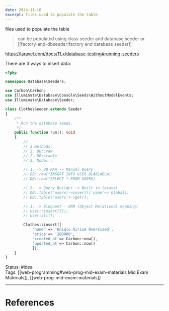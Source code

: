 ```yaml
---
date: 2024-11-10
excerpt: files used to populate the table
---
```

files used to populate the table

> can be populated using class seeder and database seeder or [[factory-and-dbseeder|factory and database seeder]]

https://laravel.com/docs/11.x/database-testing#running-seeders

There are 3 ways to insert data:

```php
<?php

namespace Database\Seeders;

use Carbon\Carbon;
use Illuminate\Database\Console\Seeds\WithoutModelEvents;
use Illuminate\Database\Seeder;

class ClothesSeeder extends Seeder
{
    /**
     * Run the database seeds.
     */
    public function run(): void
    {
        //
        // 3 methods:
        // 1. DB::raw
        // 2. DB::table
        // 3. Model::

        // 1. -> DB RAW -> Manual Query
        // DB::raw("INSERT INTO USER BLABLABLA)
        // DB::raw("SELECT * FROM USERS)

        // 2. -> Query Builder -> Built in laravel
        // DB::table("users)->insert(['name'=> blabal])
        // DB::table('users')->get();

        // 3. -> Eloquent - ORM (Object Relational mapping)
        // User::insert([]);
        // User:all();

        Clothes::insert([
            'name' => 'Uniqlo Airism Oversized',
            'price'=> '200000',
            'created_at'=> Carbon::now(),
            'updated_at'=> Carbon::now()
            ]);
    }
}
```


Status: #idea  
Tags: [[web-programming#web-prog-mid-exam-materials Mid Exam Materials]], [[web-prog-mid-exam-materials]]

---
# References